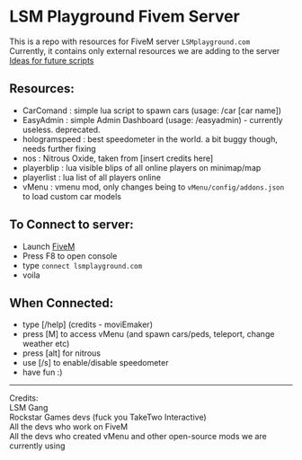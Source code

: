 # LSM Playground Fivem Server

This is a repo with resources for FiveM server `LSMplayground.com`<br />
Currently, it contains only external resources we are adding to the server
<br />
[Ideas for future scripts](./IDEAS.md)

## Resources:
- CarComand : simple lua script to spawn cars (usage: /car [car name])
- EasyAdmin : simple Admin Dashboard (usage: /easyadmin) - currently useless. deprecated.
- hologramspeed : best speedometer in the world. a bit buggy though, needs further fixing
- nos : Nitrous Oxide, taken from [insert credits here]
- playerblip : lua visible blips of all online players on minimap/map
- playerlist : lua list of all players online
- vMenu : vmenu mod, only changes being to `vMenu/config/addons.json` to load custom car models

## To Connect to server:
 - Launch [FiveM](https://fivem.net/)
 - Press F8 to open console
 - type `connect lsmplayground.com`
 - voila

## When Connected:
 - type [/help] (credits - moviEmaker)
 - press [M] to access vMenu (and spawn cars/peds, teleport, change weather etc)
 - press [alt] for nitrous
 - use [/s] to enable/disable speedometer
 - have fun :)

---

Credits: <br />
LSM Gang <br />
Rockstar Games devs (fuck you TakeTwo Interactive)<br />
All the devs who work on FiveM<br />
All the devs who created vMenu and other open-source mods we are currently using<br />
